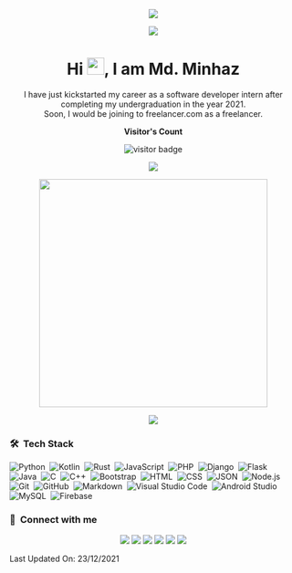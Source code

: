 <p align="center"><img src="https://raw.githubusercontent.com/mdminhaz2003/mdminhaz2003/master/cover-thompson.png"></p>
<p align="center"><img src="https://raw.githubusercontent.com/mdminhaz2003/mdminhaz2003/master/header.png"></p>

<h1 align="center">Hi <img src="https://raw.githubusercontent.com/mdminhaz2003/mdminhaz2003/master/wave.gif" width="30px">, I am Md. Minhaz </h1>

<p align="center" width="150px"> I have just kickstarted my career as a software developer intern after completing my undergraduation in the year 2021. <br>Soon, I would be joining to freelancer.com as a freelancer.</p>

<p align="center"><b>Visitor's Count</b></p>
<p align="center"><img src="https://profile-counter.glitch.me/%7Dmdminhaz2003%7D/count.svg" alt="visitor badge"/></p>
<p align="center"><img src="https://github-readme-stats.vercel.app/api/top-langs/?username=mdminhaz2003&layout=compact&hide=TSQL&theme=chartreuse-dark"></p>
<p align="center" ><img src="https://github-readme-stats.vercel.app/api?username=mdminhaz2003&count_private=true&show_icons=true&&theme=chartreuse-dark&include_all_commits=true" width="400"></p> 
<p align="center" ><img src="https://github-readme-streak-stats.herokuapp.com?user=mdminhaz2003&theme=chartreuse-dark"></p>

### 🛠 &nbsp;Tech Stack

![Python](https://img.shields.io/badge/-Python-05122A?style=flat&logo=python)&nbsp;
![Kotlin](https://img.shields.io/badge/-Kotlin-05122A?style=flat&logo=kotlin)&nbsp;
![Rust](https://img.shields.io/badge/-Rust-05122A?style=flat&logo=rust)&nbsp;
![JavaScript](https://img.shields.io/badge/-JavaScript-05122A?style=flat&logo=javascript)&nbsp;
![PHP](https://img.shields.io/badge/-PHP-05122A?style=flat&logo=php&logoColor=777BB4)&nbsp;
![Django](https://img.shields.io/badge/-Django-05122A?style=flat&logo=django&logoColor=092E20)&nbsp;
![Flask](https://img.shields.io/badge/-Flask-05122A?style=flat&logo=flask)&nbsp;
![Java](https://img.shields.io/badge/-Java-05122A?style=flat&logo=Java&logoColor=FFA518)&nbsp;
![C](https://img.shields.io/badge/-C-05122A?style=flat&logo=C&logoColor=A8B9CC)&nbsp;
![C++](https://img.shields.io/badge/-C++-05122A?style=flat&logo=C%2B%2B&logoColor=00599C)&nbsp;
![Bootstrap](https://img.shields.io/badge/-Bootstrap-05122A?style=flat&logo=bootstrap&logoColor=563D7C)&nbsp;
![HTML](https://img.shields.io/badge/-HTML-05122A?style=flat&logo=HTML5)&nbsp;
![CSS](https://img.shields.io/badge/-CSS-05122A?style=flat&logo=CSS3&logoColor=1572B6)&nbsp;
![JSON](https://img.shields.io/badge/-JSON-05122A?style=flat&logo=json&logoColor=000000)&nbsp;
![Node.js](https://img.shields.io/badge/-Node.js-05122A?style=flat&logo=node.js&logoColor=339933)&nbsp;
![Git](https://img.shields.io/badge/-Git-05122A?style=flat&logo=git)&nbsp;
![GitHub](https://img.shields.io/badge/-GitHub-05122A?style=flat&logo=github)&nbsp;
![Markdown](https://img.shields.io/badge/-Markdown-05122A?style=flat&logo=markdown)&nbsp;
![Visual Studio Code](https://img.shields.io/badge/-Visual%20Studio%20Code-05122A?style=flat&logo=visual-studio-code&logoColor=007ACC)&nbsp;
![Android Studio](https://img.shields.io/badge/-Android%20Studio-05122A?style=flat&logo=android-studio&logoColor=3DDC84)&nbsp;
![MySQL](https://img.shields.io/badge/-MySQL-05122A?style=flat&logo=mysql&logoColor=4479A1)&nbsp;
![Firebase](https://img.shields.io/badge/-Firebase-05122A?style=flat&logo=firebase&logoColor=FFCA28)&nbsp;


### :link: &nbsp;Connect with me

<p align="center">
<a href="https://www.youtube.com/easycoding2021/"><img src="https://img.shields.io/badge/-Easy Coding-FF0000?style=for-the-badge&logo=YouTube&logoColor=white"/></a>
<a href="https://www.facebook.com/mdminhaz2003/"><img src="https://img.shields.io/badge/-Md. Minhaz-3423A6?style=for-the-badge&logo=Facebook&logoColor=white"/></a>
<a href="https://www.linkedin.com/in/md-minhaz-b32052203/"><img src="https://img.shields.io/badge/-Md. Minhaz-0077B5?style=for-the-badge&logo=Linkedin&logoColor=white"/></a>
<a href="mailto:mdm047767@gmail.com"><img src="https://img.shields.io/badge/-Mail-D14836?style=for-the-badge&logo=Gmail&logoColor=white"/></a>
<a href="https://instagram.com/mdminhaz2003/"><img src="https://img.shields.io/badge/-Md. Minhaz-E4405F?style=for-the-badge&logo=Instagram&logoColor=white"/></a>
<a href="https://twitter.com/easycoding2021/"><img src="https://img.shields.io/badge/-Easy Coding-1DA1F2?style=for-the-badge&logo=twitter&logoColor=white"/></a>
</p>

Last Updated On: 23/12/2021
